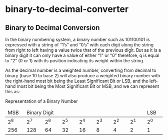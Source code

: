 # binary-to-decimal-converter

## Binary to Decimal Conversion

In the binary numbering system, a binary number such as 101100101 is expressed with a string of “1’s” and “0’s” with each digit along the string from right to left having a value twice that of the previous digit. But as it is a binary digit it can only have a value of either “1” or “0” therefore, q is equal to “2” (0 or 1) with its position indicating its weight within the string.

As the decimal number is a weighted number, converting from decimal to binary (base 10 to base 2) will also produce a weighted binary number with the right-hand most bit being the Least Significant Bit or LSB, and the left-hand most bit being the Most Significant Bit or MSB, and we can represent this as:

Representation of a Binary Number

<table>
<thead><tr>
<td>MSB</td>
<td colspan="7">Binary Digit</td>
<td>LSB</td>
</tr>
</thead>
</tbody>
<tr>
<td style="width:50px;">2<sup>8</sup></td>
<td style="width:50px;">2<sup>7</sup></td>
<td style="width:50px;">2<sup>6</sup></td>
<td style="width:50px;">2<sup>5</sup></td>
<td style="width:50px;">2<sup>4</sup></td>
<td style="width:50px;">2<sup>3</sup></td>
<td style="width:50px;">2<sup>2</sup></td>
<td style="width:50px;">2<sup>1</sup></td>
<td style="width:50px;">2<sup>0</sup></td>
</tr>
<tr>
<td>256</td>
<td>128</td>
<td>64</td>
<td>32</td>
<td>16</td>
<td>8</td>
<td>4</td>
<td>2</td>
<td>1</td>
</tr>
</tbody></table>
